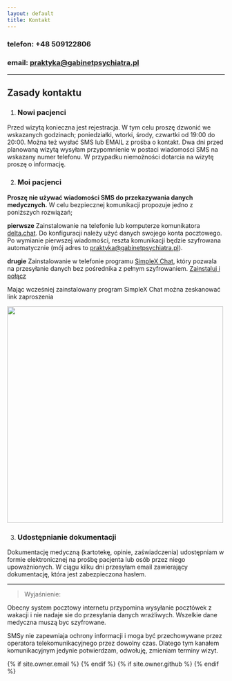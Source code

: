 ```yaml
---
layout: default
title: Kontakt
---
```


### telefon: +48 509122806

### email: praktyka@gabinetpsychiatra.pl 

---

## Zasady kontaktu

1. ### Nowi pacjenci 
Przed wizytą konieczna jest rejestracja. W tym celu proszę dzwonić we wskazanych godzinach; poniedziałki, wtorki, środy, czwartki od 19:00 do 20:00. Można też wysłać SMS lub EMAIL z prośba o kontakt.
Dwa dni przed planowaną wizytą wysyłam przypomnienie w postaci wiadomości SMS na wskazany numer telefonu. W przypadku niemożności dotarcia na wizytę proszę o informację.

2. ### Moi pacjenci 

__Proszę nie używać wiadomości SMS do przekazywania danych medycznych.__  W celu bezpiecznej komunikacji propozuje jedno z poniższych rozwiązań;

__pierwsze__ Zainstalowanie na telefonie lub komputerze komunikatora [delta.chat](https://delta.chat). Do konfiguracji należy użyć danych swojego konta pocztowego. Po wymianie pierwszej wiadomości, reszta komunikacji będzie szyfrowana automatycznie
(mój adres to praktyka@gabinetpsychiatra.pl).

__drugie__ Zainstalowanie w telefonie programu [SimpleX Chat](https://play.google.com/store/search?q=simplex&c=apps), który pozwala na przesyłanie danych bez pośrednika z pełnym szyfrowaniem. [Zainstaluj i połącz](https://simplex.chat/contact#/?v=1-2&smp=smp%3A%2F%2FenEkec4hlR3UtKx2NMpOUK_K4ZuDxjWBO1d9Y4YXVaA%3D%40smp14.simplex.im%2F_sF8rKEZnbwDydrMuAc_x0Na87JRGX6J%23%2F%3Fv%3D1-2%26dh%3DMCowBQYDK2VuAyEAdJXmCiqCGrObmsC_9JShpzzRCpmw2QVkYAAAWhRyhzM%253D%26srv%3Daspkyu2sopsnizbyfabtsicikr2s4r3ti35jogbcekhm3fsoeyjvgrid.onion)

Mając wcześniej zainstalowany program SimpleX Chat można zeskanować link zaproszenia
<br>

<img src="https://drop.2to2.pm/DOxBjAHw/simplex.jpeg" width="500" height="500">

3. ### Udostępnianie dokumentacji 
Dokumentację medyczną (kartotekę, opinie, zaświadczenia) udostępniam w formie elektronicznej na prośbę pacjenta lub osób przez niego upoważnionych. W ciągu kilku dni przesyłam email zawierający dokumentację, która jest zabezpieczona hasłem.

---

> Wyjaśnienie:

Obecny system pocztowy internetu przypomina wysyłanie pocztówek z wakacji i nie nadaje sie do przesyłania danych
wrażliwych. Wszelkie dane medyczna muszą byc szyfrowane.

SMSy nie zapewniaja ochrony informacji i moga być przechowywane przez operatora telekomunikacyjnego przez dowolny czas. Dlatego tym kanałem komunikacyjnym jedynie potwierdzam, odwołuję, zmieniam terminy wizyt.


<div class="pagination">
  {% if site.owner.email %}
    <a href="mailto:{{ site.owner.email }}" class="social-media-icons"><i class="fa fa-2x fa-envelope-square" aria-hidden="true"></i></a>
  {% endif %}
  {% if site.owner.github %}
    <a href="{{ site.owner.github }}" class="social-media-icons"><i class="fa fa-2x fa-github-square" aria-hidden="true"></i></a>
  {% endif %}
</div>
